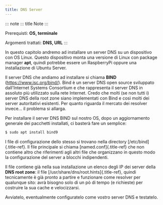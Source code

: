 ```yaml
---
title: DNS Server
---
```


::: note
::: title
Note
:::

Prerequisti: **OS, terminale**

Argomenti trattati: **DNS, URL**
:::

In questo capitolo andremo ad installare un server DNS su un dispositivo
con OS Linux. Questo dispositivo monta una versione di Linux con package
manager **apt**, quindi potrebbe essere un RaspberryPi oppure una
installazione di Ubuntu Server.

Il server DNS che andiamo ad installare si chiama **BIND**
(<https://www.isc.org/bind/>). Bind è un server DNS open source
sviluppato dall'Internet Systems Consortium e che rappresenta il server
DNS in assoluto più utilizzato sulla rete Internet. Credo che molti (se
non tutti i) server DNS della root zone siano implementati con Bind e
così molti dei server autoritativi esistenti. Per quanto riguarda il
mercato dei resolver invece\... il problema si allarga.

Per installare il server DNS BIND sul nostro OS, dopo un aggiornamento
generale dei pacchetti installati, ci basterà fare un semplice:

``` bash
$ sudo apt install bind9
```

I file di configurazione dello stesso si trovano nella directory
[/etc/bind]{.title-ref}. Il file principale si chiama
[named.conf]{.title-ref} che non contiene altro che riferimenti agli
altri file che organizzano in questo modo la configurazione del server a
blocchi indipendenti.

Il file contiene già nella sua installazione un elenco degli IP dei
server della **DNS root zone**: il file
[/usr/share/dns/root.hints]{.title-ref}, quindi tecnicamente è già
pronto a partire e funzionare come resolver per qualunque sito: avrà
bisogno solo di un pò di tempo (e richieste) per costruire la sua cache
e velocizzarsi.

Avviatelo, eventualmente configuratelo come vostro server DNS e
testatelo.
